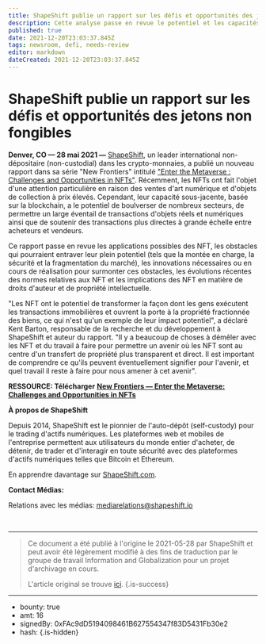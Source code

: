 ```yaml
---
title: ShapeShift publie un rapport sur les défis et opportunités des jetons non fongibles
description: Cette analyse passe en revue le potentiel et les capacités de bouleversement des technologies et des marchés de jetons non fongibles (NFT), ainsi que le ...
published: true
date: 2021-12-20T23:03:37.845Z
tags: newsroom, defi, needs-review
editor: markdown
dateCreated: 2021-12-20T23:03:37.845Z
---
```


# ShapeShift publie un rapport sur les défis et opportunités des jetons non fongibles

**Denver, CO — 28 mai 2021 —** [ShapeShift](https://shapeshift.com/), un leader international non-dépositaire (non-custodial) dans les crypto-monnaies, a publié un nouveau rapport dans sa série "New Frontiers" intitulé ["Enter the Metaverse : Challenges and Opportunities in NFTs"](https://shapeshift.com/reports/enter-the-metaverse). Récemment, les NFTs ont fait l'objet d'une attention particulière en raison des ventes d'art numérique et d'objets de collection à prix élevés. Cependant, leur capacité sous-jacente, basée sur la blockchain, a le potentiel de boulverser de nombreux secteurs, de permettre un large éventail de transactions d'objets réels et numériques ainsi que de soutenir des transactions plus directes à grande échelle entre acheteurs et vendeurs.<br/>

Ce rapport passe en revue les applications possibles des NFT, les obstacles qui pourraient entraver leur plein potentiel (tels que la montée en charge, la sécurité et la fragmentation du marché), les innovations nécessaires ou en cours de réalisation pour surmonter ces obstacles, les évolutions récentes des normes relatives aux NFT et les implications des NFT en matière de droits d'auteur et de propriété intellectuelle.<br/>

"Les NFT ont le potentiel de transformer la façon dont les gens exécutent les transactions immobilières et ouvrent la porte à la propriété fractionnée des biens, ce qui n'est qu'un exemple de leur impact potentiel", a déclaré Kent Barton, responsable de la recherche et du développement à ShapeShift et auteur du rapport. "Il y a beaucoup de choses à démêler avec les NFT et du travail à faire pour permettre un avenir où les NFT sont au centre d'un transfert de propriété plus transparent et direct. Il est important de comprendre ce qu'ils peuvent éventuellement signifier pour l'avenir, et quel travail il reste à faire pour nous amener à cet avenir".<br/>

**RESSOURCE: Télécharger** [**New Frontiers — Enter the Metaverse: Challenges and Opportunities in NFTs**](https://shapeshift.com/reports/enter-the-metaverse)

**À propos de ShapeShift**<br/>

Depuis 2014, ShapeShift est le pionnier de l'auto-dépôt (self-custody) pour le trading d'actifs numériques. Les plateformes web et mobiles de l'entreprise permettent aux utilisateurs du monde entier d'acheter, de détenir, de trader et d'interagir en toute sécurité avec des plateformes d'actifs numériques telles que Bitcoin et Ethereum.<br/>

En apprendre davantage sur [ShapeShift.com](https://shapeshift.com/).

**Contact Médias:**<br/>

Relations avec les médias: [mediarelations@shapeshift.io](mailto:mediarelations@shapeshift.io)

<br/>

---

> Ce document a été publié à l'origine le 2021-05-28 par ShapeShift et peut avoir été légèrement modifié à des fins de traduction par le groupe de travail Information and Globalization pour un projet d'archivage en cours.
>
> L'article original se trouve [ici](https://shapeshift.com/newsroom/shapeshift-publishes-report-on-the-challenges-and-opportunities-of-non-fungible-tokens).
{.is-success}

---

- bounty: true
- amt: 16
- signedBy: 0xFAc9dD5194098461B627554347f83D5431Fb30e2
- hash: 
{.is-hidden}